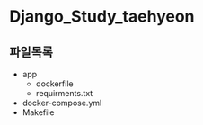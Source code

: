 # Django_Study_taehyeon

## 파일목록
- app
  - dockerfile
  - requirments.txt
- docker-compose.yml
- Makefile
